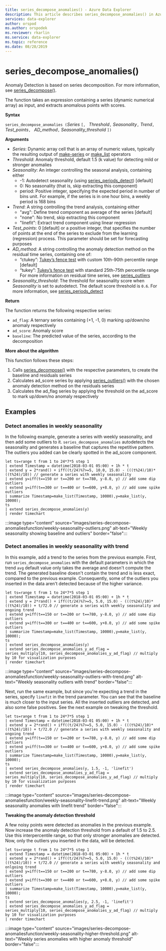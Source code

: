 ```yaml
---
title: series_decompose_anomalies() - Azure Data Explorer
description: This article describes series_decompose_anomalies() in Azure Data Explorer.
services: data-explorer
author: orspod
ms.author: orspodek
ms.reviewer: rkarlin
ms.service: data-explorer
ms.topic: reference
ms.date: 08/28/2019
---
```

# series_decompose_anomalies()

Anomaly Detection is based on series decomposition.
For more information, see [series_decompose()](series-decomposefunction.md).

The function takes an expression containing a series (dynamic numerical array) as input, and extracts anomalous points with scores.

**Syntax**

`series_decompose_anomalies (`*Series* `[, ` *Threshold*`,` *Seasonality*`,` *Trend*`, ` *Test_points*`, ` *AD_method*`,` *Seasonality_threshold* `])`

**Arguments**

* *Series*: Dynamic array cell that is an array of numeric values, typically the resulting output of [make-series](make-seriesoperator.md) or [make_list](makelist-aggfunction.md) operators
* *Threshold*: Anomaly threshold, default 1.5 (k value) for detecting mild or stronger anomalies
* *Seasonality*: An integer controlling the seasonal analysis, containing either
    * -1: Autodetect seasonality (using [series_periods_detect](series-periods-detectfunction.md)) [default]
    * 0: No seasonality (that is, skip extracting this component)
    * period: Positive integer, specifying the expected period in number of bins unit. For example, if the series is in one hour bins, a weekly period is 168 bins
* *Trend*: A string controlling the trend analysis, containing either
    * "avg": Define trend component as average of the series [default]
    * "none": No trend, skip extracting this component
    * "linefit": Extract trend component using linear regression
* *Test_points*: 0 [default] or a positive integer, that specifies the number of points at the end of the series to exclude from the learning (regression) process. This parameter should be set for forecasting purposes
* *AD_method*: A string controlling the anomaly detection method on the residual time series, containing one of:
    * “ctukey”: [Tukey’s fence test](https://en.wikipedia.org/wiki/Outlier#Tukey's_fences) with custom 10th-90th percentile range [default]
    * “tukey”: [Tukey’s fence test](https://en.wikipedia.org/wiki/Outlier#Tukey's_fences) with standard 25th-75th percentile range
For more information on residual time series, see [series_outliers](series-outliersfunction.md)
* *Seasonality_threshold*: The threshold for seasonality score when *Seasonality* is set to autodetect. The default score threshold is `0.6`. For more information, see [series_periods_detect](series-periods-detectfunction.md)

**Return**

 The function returns the following respective series:

* `ad_flag`: A ternary series containing (+1, -1, 0) marking up/down/no anomaly respectively
* `ad_score`: Anomaly score
* `baseline`: The predicted value of the series, according to the decomposition

**More about the algorithm**

This function follows these steps:
1. Calls [series_decompose()](series-decomposefunction.md) with the respective parameters, to create the baseline and residuals series
1. Calculates ad_score series by applying [series_outliers()](series-outliersfunction.md) with the chosen anomaly detection method on the residuals series
1. Calculates the ad_flag series by applying the threshold on the ad_score to mark up/down/no anomaly respectively
 
## Examples

### Detect anomalies in weekly seasonality

In the following example, generate a series with weekly seasonality, and then add some outliers to it. `series_decompose_anomalies` autodetects the seasonality and generates a baseline that captures the repetitive pattern. The outliers you added can be clearly spotted in the ad_score component.

<!-- csl: https://help.kusto.windows.net:443/Samples -->
```kusto
let ts=range t from 1 to 24*7*5 step 1 
| extend Timestamp = datetime(2018-03-01 05:00) + 1h * t 
| extend y = 2*rand() + iff((t/24)%7>=5, 10.0, 15.0) - (((t%24)/10)*((t%24)/10)) // generate a series with weekly seasonality
| extend y=iff(t==150 or t==200 or t==780, y-8.0, y) // add some dip outliers
| extend y=iff(t==300 or t==400 or t==600, y+8.0, y) // add some spike outliers
| summarize Timestamp=make_list(Timestamp, 10000),y=make_list(y, 10000);
ts 
| extend series_decompose_anomalies(y)
| render timechart  
```

:::image type="content" source="images/series-decompose-anomaliesfunction/weekly-seasonality-outliers.png" alt-text="Weekly seasonality showing baseline and outliers" border="false":::

### Detect anomalies in weekly seasonality with trend

In this example, add a trend to the series from the previous example. First, run `series_decompose_anomalies` with the default parameters in which the trend `avg` default value only takes the average and doesn't compute the trend. The generated baseline doesn't contain the trend and is less exact, compared to the previous example. Consequently, some of the outliers you inserted in the data aren't detected because of the higher variance.

<!-- csl: https://help.kusto.windows.net:443/Samples -->
```kusto
let ts=range t from 1 to 24*7*5 step 1 
| extend Timestamp = datetime(2018-03-01 05:00) + 1h * t 
| extend y = 2*rand() + iff((t/24)%7>=5, 5.0, 15.0) - (((t%24)/10)*((t%24)/10)) + t/72.0 // generate a series with weekly seasonality and ongoing trend
| extend y=iff(t==150 or t==200 or t==780, y-8.0, y) // add some dip outliers
| extend y=iff(t==300 or t==400 or t==600, y+8.0, y) // add some spike outliers
| summarize Timestamp=make_list(Timestamp, 10000),y=make_list(y, 10000);
ts 
| extend series_decompose_anomalies(y)
| extend series_decompose_anomalies_y_ad_flag = 
series_multiply(10, series_decompose_anomalies_y_ad_flag) // multiply by 10 for visualization purposes
| render timechart
```

:::image type="content" source="images/series-decompose-anomaliesfunction/weekly-seasonality-outliers-with-trend.png" alt-text="Weekly seasonality outliers with trend" border="false":::

Next, run the same example, but since you're expecting a trend in the series, specify `linefit` in the trend parameter. You can see that the baseline is much closer to the input series. All the inserted outliers are detected, and also some false positives. See the next example on tweaking the threshold.

<!-- csl: https://help.kusto.windows.net:443/Samples -->
```kusto
let ts=range t from 1 to 24*7*5 step 1 
| extend Timestamp = datetime(2018-03-01 05:00) + 1h * t 
| extend y = 2*rand() + iff((t/24)%7>=5, 5.0, 15.0) - (((t%24)/10)*((t%24)/10)) + t/72.0 // generate a series with weekly seasonality and ongoing trend
| extend y=iff(t==150 or t==200 or t==780, y-8.0, y) // add some dip outliers
| extend y=iff(t==300 or t==400 or t==600, y+8.0, y) // add some spike outliers
| summarize Timestamp=make_list(Timestamp, 10000),y=make_list(y, 10000);
ts 
| extend series_decompose_anomalies(y, 1.5, -1, 'linefit')
| extend series_decompose_anomalies_y_ad_flag = 
series_multiply(10, series_decompose_anomalies_y_ad_flag) // multiply by 10 for visualization purposes
| render timechart  
```

:::image type="content" source="images/series-decompose-anomaliesfunction/weekly-seasonality-linefit-trend.png" alt-text="Weekly seasonality anomalies with linefit trend" border="false":::

**Tweaking the anomaly detection threshold**

A few noisy points were detected as anomalies in the previous example. Now increase the anomaly detection threshold from a default of 1.5 to 2.5. Use this interpercentile range, so that only stronger anomalies are detected. Now, only the outliers you inserted in the data, will be detected.

<!-- csl: https://help.kusto.windows.net:443/Samples -->
```kusto
let ts=range t from 1 to 24*7*5 step 1 
| extend Timestamp = datetime(2018-03-01 05:00) + 1h * t 
| extend y = 2*rand() + iff((t/24)%7>=5, 5.0, 15.0) - (((t%24)/10)*((t%24)/10)) + t/72.0 // generate a series with weekly seasonality and onlgoing trend
| extend y=iff(t==150 or t==200 or t==780, y-8.0, y) // add some dip outliers
| extend y=iff(t==300 or t==400 or t==600, y+8.0, y) // add some spike outliers
| summarize Timestamp=make_list(Timestamp, 10000),y=make_list(y, 10000);
ts 
| extend series_decompose_anomalies(y, 2.5, -1, 'linefit')
| extend series_decompose_anomalies_y_ad_flag = 
series_multiply(10, series_decompose_anomalies_y_ad_flag) // multiply by 10 for visualization purposes
| render timechart  
```

:::image type="content" source="images/series-decompose-anomaliesfunction/weekly-seasonality-higher-threshold.png" alt-text="Weekly series anomalies with higher anomaly threshold" border="false":::
